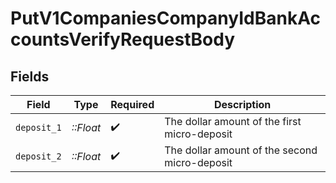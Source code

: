 # PutV1CompaniesCompanyIdBankAccountsVerifyRequestBody


## Fields

| Field                                         | Type                                          | Required                                      | Description                                   |
| --------------------------------------------- | --------------------------------------------- | --------------------------------------------- | --------------------------------------------- |
| `deposit_1`                                   | *::Float*                                     | :heavy_check_mark:                            | The dollar amount of the first micro-deposit  |
| `deposit_2`                                   | *::Float*                                     | :heavy_check_mark:                            | The dollar amount of the second micro-deposit |